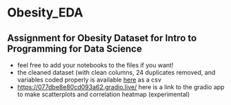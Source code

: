 # Obesity_EDA
## Assignment for Obesity Dataset for Intro to Programming for Data Science

- feel free to add your notebooks to the files if you want!
- the cleaned dataset (with clean columns, 24 duplicates removed, and variables coded properly is available [here](https://github.com/ellenmartin11/Obesity_EDA/blob/main/gradio_app/obesity_data_clean.csv) as a csv
- https://077dbe8e80cd093a62.gradio.live/ here is a link to the gradio app to make scatterplots and correlation heatmap (experimental)
